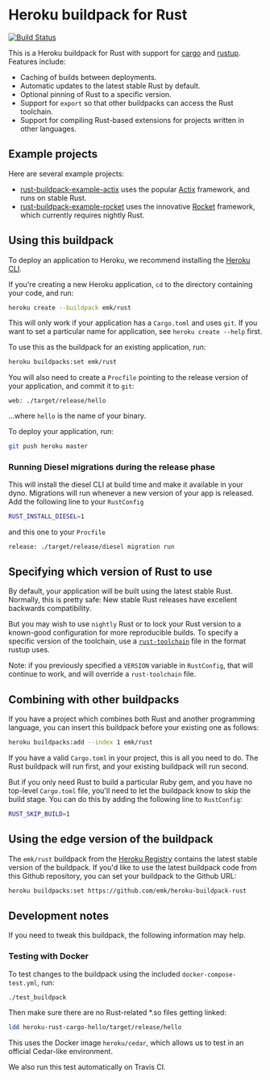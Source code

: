 # Heroku buildpack for Rust

[![Build Status](https://travis-ci.org/emk/heroku-buildpack-rust.svg?branch=master)](https://travis-ci.org/emk/heroku-buildpack-rust)

This is a Heroku buildpack for Rust with support for [cargo][] and [rustup][].  Features include:

- Caching of builds between deployments.
- Automatic updates to the latest stable Rust by default.
- Optional pinning of Rust to a specific version.
- Support for `export` so that other buildpacks can access the Rust toolchain.
- Support for compiling Rust-based extensions for projects written in other languages.

[fode]: https://github.com/ericfode/heroku-buildpack-rust
[cargo]: http://crates.io/
[rustup]: https://www.rustup.rs/

## Example projects

Here are several example projects:

- [rust-buildpack-example-actix][] uses the popular [Actix][] framework, and runs on stable Rust.
- [rust-buildpack-example-rocket][] uses the innovative [Rocket][] framework, which currently requires nightly Rust.

[rust-buildpack-example-actix]: https://github.com/emk/rust-buildpack-example-actix
[Actix]: https://actix.rs/
[rust-buildpack-example-rocket]: https://github.com/emk/rust-buildpack-example-rocket
[Rocket]: https://rocket.rs/

## Using this buildpack

To deploy an application to Heroku, we recommend installing the [Heroku CLI][].

If you're creating a new Heroku application, `cd` to the directory containing your code, and run:

```sh
heroku create --buildpack emk/rust
```

This will only work if your application has a `Cargo.toml` and uses `git`. If you want to set a particular name for application, see `heroku create --help` first.

To use this as the buildpack for an existing application, run:

```sh
heroku buildpacks:set emk/rust
```

You will also need to create a `Procfile` pointing to the release version of your application, and commit it to `git`:

```Procfile
web: ./target/release/hello
```

...where `hello` is the name of your binary.

To deploy your application, run:

```sh
git push heroku master
```

### Running Diesel migrations during the release phase

This will install the diesel CLI at build time and make it available in your dyno. Migrations will run whenever a new version of your app is released. Add the following line to your `RustConfig`

```sh
RUST_INSTALL_DIESEL=1
```

and this one to your `Procfile`

```Procfile
release: ./target/release/diesel migration run
```

[Heroku CLI]: https://devcenter.heroku.com/articles/heroku-command-line

## Specifying which version of Rust to use

By default, your application will be built using the latest stable Rust. Normally, this is pretty safe: New stable Rust releases have excellent backwards compatibility.

But you may wish to use `nightly` Rust or to lock your Rust version to a known-good configuration for more reproducible builds. To specify a specific version of the toolchain, use a [`rust-toolchain`](https://github.com/rust-lang-nursery/rustup.rs#the-toolchain-file) file in the format rustup uses.

Note: if you previously specified a `VERSION` variable in `RustConfig`, that will continue to work, and will override a `rust-toolchain` file.

## Combining with other buildpacks

If you have a project which combines both Rust and another programming language, you can insert this buildpack before your existing one as follows:

```sh
heroku buildpacks:add --index 1 emk/rust
```

If you have a valid `Cargo.toml` in your project, this is all you need to do. The Rust buildpack will run first, and your existing buildpack will run second.

But if you only need Rust to build a particular Ruby gem, and you have no top-level `Cargo.toml` file, you'll need to let the buildpack know to skip the build stage.  You can do this by adding the following line to `RustConfig`:

```sh
RUST_SKIP_BUILD=1
```

## Using the edge version of the buildpack

The `emk/rust` buildpack from the [Heroku Registry](https://devcenter.heroku.com/articles/buildpack-registry) contains the latest stable version of the buildpack. If you'd like to use the latest buildpack code from this Github repository, you can set your buildpack to the Github URL:

```sh
heroku buildpacks:set https://github.com/emk/heroku-buildpack-rust
```

## Development notes

If you need to tweak this buildpack, the following information may help.

### Testing with Docker

To test changes to the buildpack using the included `docker-compose-test.yml`, run:

```sh
./test_buildpack
```

Then make sure there are no Rust-related *.so files getting linked:

```sh
ldd heroku-rust-cargo-hello/target/release/hello
```

This uses the Docker image `heroku/cedar`, which allows us to test in an official Cedar-like environment.

We also run this test automatically on Travis CI.
